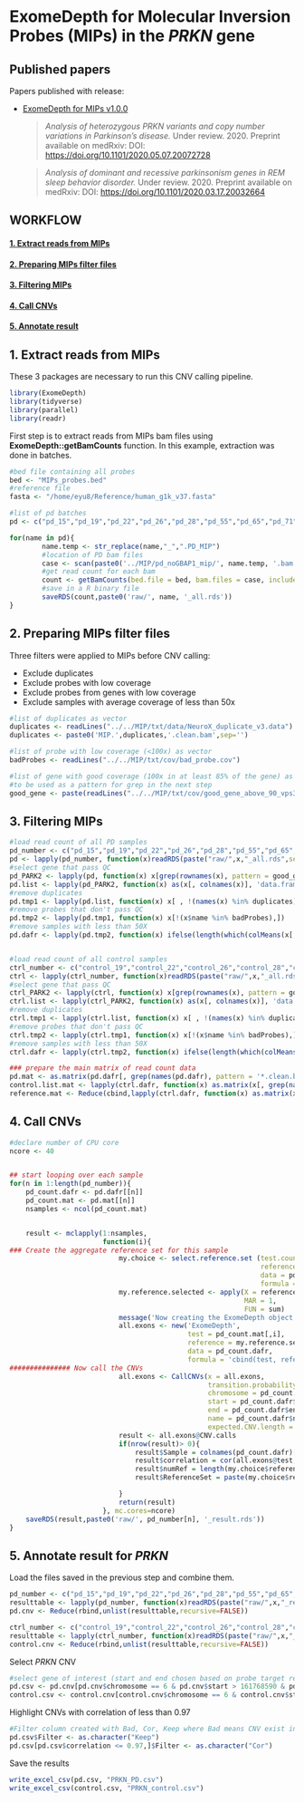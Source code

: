 # ExomeDepth for Molecular Inversion Probes (MIPs) in the *PRKN* gene

## Published papers

 Papers published with release: 
 - [ExomeDepth for MIPs v1.0.0](https://github.com/gan-orlab/ExomeDepth_MIP/releases/tag/v1.0.0)
	> *Analysis of heterozygous PRKN variants and copy number variations in Parkinson’s disease.* Under review. 2020. Preprint available on medRxiv: DOI: https://doi.org/10.1101/2020.05.07.20072728
	
	> *Analysis of dominant and recessive parkinsonism genes in REM sleep behavior disorder.* Under review. 2020. Preprint available on medRxiv: DOI: https://doi.org/10.1101/2020.03.17.20032664


## WORKFLOW 
#### [1. Extract reads from MIPs](#1)
#### [2. Preparing MIPs filter files](#2)
#### [3. Filtering MIPs](#3)
#### [4. Call CNVs](#4)
#### [5. Annotate result](#5)

<a id="1"></a>
## 1. Extract reads from MIPs 
These 3 packages are necessary to run this CNV calling pipeline. 
```R
library(ExomeDepth)
library(tidyverse)
library(parallel)
library(readr)
```
First step is to extract reads from MIPs bam files using **ExomeDepth::getBamCounts** function. In this example, extraction was done in batches. 
```R
#bed file containing all probes
bed <- "MIPs_probes.bed"
#reference file
fasta <- "/home/eyu8/Reference/human_g1k_v37.fasta"

#list of pd batches
pd <- c("pd_15","pd_19","pd_22","pd_26","pd_28","pd_55","pd_65","pd_71","pd_76","pd_77","pd_78","pd_79")

for(name in pd){
        name.temp <- str_replace(name,"_",".PD_MIP")
        #location of PD bam files
        case <- scan(paste0('../MIP/pd_noGBAP1_mip/', name.temp, '.bam.noGBAP1.files'),character(),quote="")
        #get read count for each bam
        count <- getBamCounts(bed.file = bed, bam.files = case, include.chr = FALSE, referenceFasta = fasta)
        #save in a R binary file
        saveRDS(count,paste0('raw/', name, '_all.rds'))
}
```
<a id="2"></a>
## 2. Preparing MIPs filter files
Three filters were applied to MIPs before CNV calling:
- Exclude duplicates
- Exclude probes with low coverage
- Exclude probes from genes with low coverage
- Exclude samples with average coverage of less than 50x
```R
#list of duplicates as vector
duplicates <- readLines("../../MIP/txt/data/NeuroX_duplicate_v3.data")
duplicates <- paste0('MIP.',duplicates,'.clean.bam',sep='')

#list of probe with low coverage (<100x) as vector
badProbes <- readLines("../../MIP/txt/cov/bad_probe.cov")

#list of gene with good coverage (100x in at least 85% of the gene) as vector collapsed with "|"
#to be used as a pattern for grep in the next step
good_gene <- paste(readLines("../../MIP/txt/cov/good_gene_above_90_vps35.cov"),collapse="|")

```
<a id="3"></a>
## 3. Filtering MIPs
```R
#load read count of all PD samples
pd_number <- c("pd_15","pd_19","pd_22","pd_26","pd_28","pd_55","pd_65","pd_71","pd_76")
pd <- lapply(pd_number, function(x)readRDS(paste("raw/",x,"_all.rds",sep="")))
#select gene that pass QC
pd_PARK2 <- lapply(pd, function(x) x[grep(rownames(x), pattern = good_gene),])
pd.list <- lapply(pd_PARK2, function(x) as(x[, colnames(x)], 'data.frame'))
#remove duplicates
pd.tmp1 <- lapply(pd.list, function(x) x[ , !(names(x) %in% duplicates)])
#remove probes that don't pass QC
pd.tmp2 <- lapply(pd.tmp1, function(x) x[!(x$name %in% badProbes),])
#remove samples with less than 50X
pd.dafr <- lapply(pd.tmp2, function(x) ifelse(length(which(colMeans(x[,-c(1:6)]) < 50)) > 0,return(x[ , -(as.vector(which(colMeans(x[,-c(1:6)]) < 50))+6)]),return(x)))


#load read count of all control samples
ctrl_number <- c("control_19","control_22","control_26","control_28","control_55","control_65","control_71","control_76")
ctrl <- lapply(ctrl_number, function(x)readRDS(paste("raw/",x,"_all.rds",sep="")))
#select gene that pass QC
ctrl_PARK2 <- lapply(ctrl, function(x) x[grep(rownames(x), pattern = good_gene),])
ctrl.list <- lapply(ctrl_PARK2, function(x) as(x[, colnames(x)], 'data.frame'))
#remove duplicates
ctrl.tmp1 <- lapply(ctrl.list, function(x) x[ , !(names(x) %in% duplicates)])
#remove probes that don't pass QC
ctrl.tmp2 <- lapply(ctrl.tmp1, function(x) x[!(x$name %in% badProbes),])
#remove samples with less than 50X
ctrl.dafr <- lapply(ctrl.tmp2, function(x) ifelse(length(which(colMeans(x[,-c(1:6)]) < 50)) > 0,return(x[ , -(as.vector(which(colMeans(x[,-c(1:6)]) < 50))+6)]),return(x)))

### prepare the main matrix of read count data
pd.mat <- as.matrix(pd.dafr[, grep(names(pd.dafr), pattern = '*.clean.bam')])
control.list.mat <- lapply(ctrl.dafr, function(x) as.matrix(x[, grep(names(x), pattern = '*.clean.bam')]))
reference.mat <- Reduce(cbind,lapply(ctrl.dafr, function(x) as.matrix(x[, grep(names(x), pattern = '*.clean.bam')])))

```
<a id="4"></a>
## 4. Call CNVs

```R
#declare number of CPU core
ncore <- 40


## start looping over each sample
for(n in 1:length(pd_number)){
    pd_count.dafr <- pd.dafr[[n]]
    pd_count.mat <- pd.mat[[n]]
    nsamples <- ncol(pd_count.mat)


    result <- mclapply(1:nsamples,
                       function(i){
### Create the aggregate reference set for this sample
                           my.choice <- select.reference.set (test.counts = pd_count.mat[,i],
                                                              reference.counts = reference.mat,
                                                              data = pd_count.dafr,
                                                              formula = 'cbind(test, reference) ~ GC')
                           my.reference.selected <- apply(X = reference.mat[, my.choice$reference.choice, drop = FALSE],
                                                          MAR = 1,
                                                          FUN = sum)
                           message('Now creating the ExomeDepth object')
                           all.exons <- new('ExomeDepth',
                                            test = pd_count.mat[,i],
                                            reference = my.reference.selected,
                                            data = pd_count.dafr,
                                            formula = 'cbind(test, reference) ~ GC')
############### Now call the CNVs
                           all.exons <- CallCNVs(x = all.exons,
                                                 transition.probability = 10^-6,
                                                 chromosome = pd_count.dafr$space,
                                                 start = pd_count.dafr$start,
                                                 end = pd_count.dafr$end,
                                                 name = pd_count.dafr$names,
                                                 expected.CNV.length = 100000)
                           result <- all.exons@CNV.calls
                           if(nrow(result)> 0){
                               result$Sample = colnames(pd_count.dafr)[i+6]
                               result$correlation = cor(all.exons@test, all.exons@reference)
                               result$numRef = length(my.choice$reference.choice)
                               result$ReferenceSet = paste(my.choice$reference.choice,collapse = ',')

                           }
                           return(result)
                       }, mc.cores=ncore)
    saveRDS(result,paste0('raw/', pd_number[n], '_result.rds'))
}
```
<a id="5"></a>
## 5. Annotate result for *PRKN*
Load the files saved in the previous step and combine them.
```R
pd_number <- c("pd_15","pd_19","pd_22","pd_26","pd_28","pd_55","pd_65","pd_71","pd_76")
resulttable <- lapply(pd_number, function(x)readRDS(paste("raw/",x,"_result.rds",sep="")))
pd.cnv <- Reduce(rbind,unlist(resulttable,recursive=FALSE))

ctrl_number <- c("control_19","control_22","control_26","control_28","control_55","control_65","control_71","control_76")
resulttable <- lapply(ctrl_number, function(x)readRDS(paste("raw/",x,"_result.rds",sep="")))
control.cnv <- Reduce(rbind,unlist(resulttable,recursive=FALSE))
```
Select *PRKN* CNV
```R
#select gene of interest (start and end chosen based on probe target region)
pd.csv <- pd.cnv[pd.cnv$chromosome == 6 & pd.cnv$start > 161768590 & pd.cnv$end < 163148834,]
control.csv <- control.cnv[control.cnv$chromosome == 6 & control.cnv$start > 161768590  & control.cnv$end < 163148834,]
```
Highlight CNVs with correlation of less than 0.97
```R
#Filter column created with Bad, Cor, Keep where Bad means CNV exist in control and Cor means correlation is less than 0.97
pd.csv$Filter <- as.character("Keep")
pd.csv[pd.csv$correlation <= 0.97,]$Filter <- as.character("Cor")
```
Save the results
```R
write_excel_csv(pd.csv, "PRKN_PD.csv")
write_excel_csv(control.csv, "PRKN_control.csv")
```
